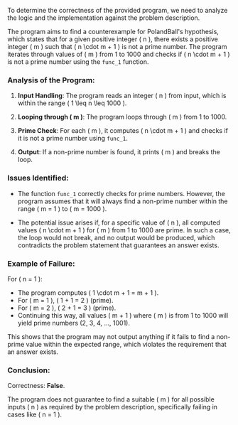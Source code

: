 To determine the correctness of the provided program, we need to analyze the logic and the implementation against the problem description.

The program aims to find a counterexample for PolandBall's hypothesis, which states that for a given positive integer \( n \), there exists a positive integer \( m \) such that \( n \cdot m + 1 \) is not a prime number. The program iterates through values of \( m \) from 1 to 1000 and checks if \( n \cdot m + 1 \) is not a prime number using the `func_1` function.

### Analysis of the Program:

1. **Input Handling**: The program reads an integer \( n \) from input, which is within the range \( 1 \leq n \leq 1000 \).

2. **Looping through \( m \)**: The program loops through \( m \) from 1 to 1000.

3. **Prime Check**: For each \( m \), it computes \( n \cdot m + 1 \) and checks if it is not a prime number using `func_1`.

4. **Output**: If a non-prime number is found, it prints \( m \) and breaks the loop.

### Issues Identified:

- The function `func_1` correctly checks for prime numbers. However, the program assumes that it will always find a non-prime number within the range \( m = 1 \) to \( m = 1000 \). 

- The potential issue arises if, for a specific value of \( n \), all computed values \( n \cdot m + 1 \) for \( m \) from 1 to 1000 are prime. In such a case, the loop would not break, and no output would be produced, which contradicts the problem statement that guarantees an answer exists.

### Example of Failure:

For \( n = 1 \):
- The program computes \( 1 \cdot m + 1 = m + 1 \).
- For \( m = 1 \), \( 1 + 1 = 2 \) (prime).
- For \( m = 2 \), \( 2 + 1 = 3 \) (prime).
- Continuing this way, all values \( m + 1 \) where \( m \) is from 1 to 1000 will yield prime numbers (2, 3, 4, ..., 1001).

This shows that the program may not output anything if it fails to find a non-prime value within the expected range, which violates the requirement that an answer exists.

### Conclusion:

Correctness: **False**. 

The program does not guarantee to find a suitable \( m \) for all possible inputs \( n \) as required by the problem description, specifically failing in cases like \( n = 1 \).